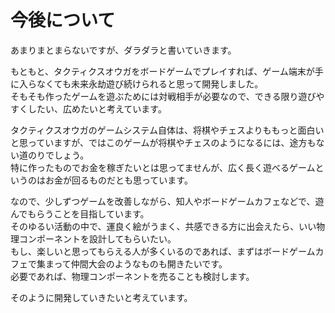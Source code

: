 
# 今後について

あまりまとまらないですが、ダラダラと書いていきます。  

もともと、タクティクスオウガをボードゲームでプレイすれば、ゲーム端末が手に入らなくても未来永劫遊び続けられると思って開発しました。  
そもそも作ったゲームを遊ぶためには対戦相手が必要なので、できる限り遊びやすくしたい、広めたいと考えています。  

タクティクスオウガのゲームシステム自体は、将棋やチェスよりももっと面白いと思っていますが、ではこのゲームが将棋やチェスのようになるには、途方もない道のりでしょう。  
特に作ったものでお金を稼ぎたいとは思ってませんが、広く長く遊べるゲームというのはお金が回るものだとも思っています。  

なので、少しずつゲームを改善しながら、知人やボードゲームカフェなどで、遊んでもらうことを目指しています。  
そのゆるい活動の中で、運良く絵がうまく、共感できる方に出会えたら、いい物理コンポーネントを設計してもらいたい。  
もし、楽しいと思ってもらえる人が多くいるのであれば、まずはボードゲームカフェで集まって仲間大会のようなものも開きたいです。  
必要であれば、物理コンポーネントを売ることも検討します。  

そのように開発していきたいと考えています。  

